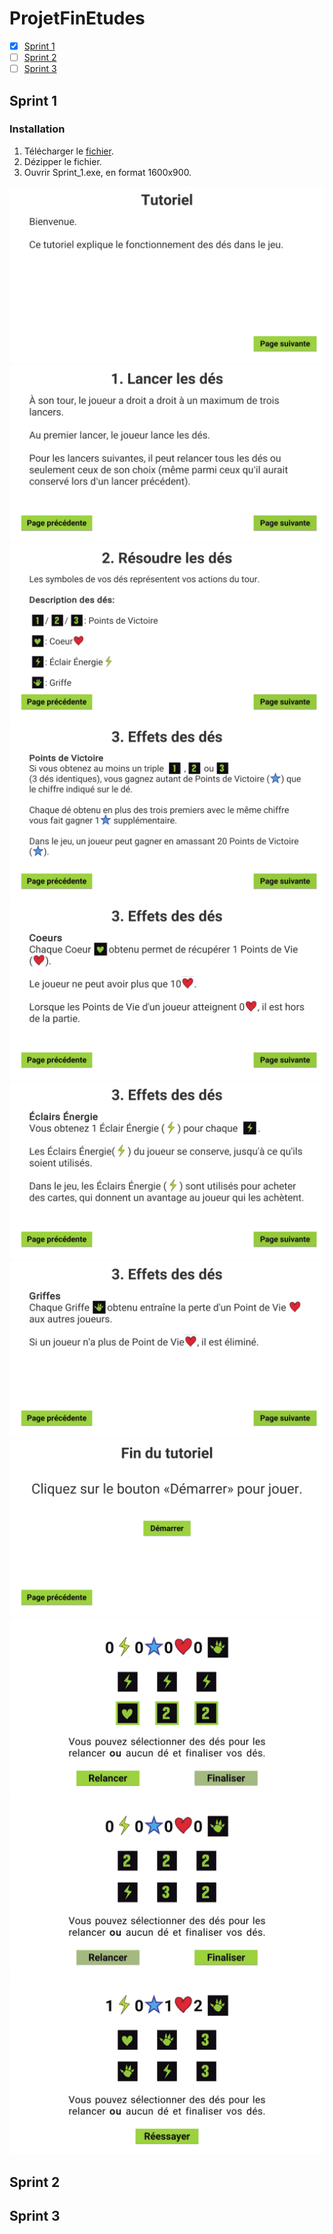 # ProjetFinEtudes

- [x] [Sprint 1](https://github.com/GameDevPyro/ProjetFinEtudes#sprint-1) 
- [ ] [Sprint 2](https://github.com/GameDevPyro/ProjetFinEtudes#sprint-2)
- [ ] [Sprint 3](https://github.com/GameDevPyro/ProjetFinEtudes#sprint-3)

## Sprint 1

### Installation
1. Télécharger le [fichier](https://minhaskamal.github.io/DownGit/#/home?url=https://github.com/GameDevPyro/ProjetFinEtudes/tree/master/Sprint_1).
2. Dézipper le fichier.
3. Ouvrir Sprint_1.exe, en format 1600x900.


![Tutorial p. 1](Screenshots/Sprint_1/0.png)
![Tutorial p. 2](Screenshots/Sprint_1/1.png)
![Tutorial p. 3](Screenshots/Sprint_1/2.png)
![Tutorial p. 4](Screenshots/Sprint_1/3.png)
![Tutorial p. 5](Screenshots/Sprint_1/4.png)
![Tutorial p. 6](Screenshots/Sprint_1/5.png)
![Tutorial p. 7](Screenshots/Sprint_1/6.png)
![Tutorial p. 8](Screenshots/Sprint_1/7.png)
![Demo 1/3](Screenshots/Sprint_1/8_.png)
![Demo 2/3](Screenshots/Sprint_1/9.png)
![Demo 3/3](Screenshots/Sprint_1/10.png)


## Sprint 2



## Sprint 3
